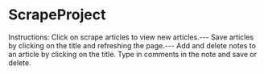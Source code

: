 # ScrapeProject
Instructions:
Click on scrape articles to view new articles.---
Save articles by clicking on the title and refreshing the page.---
Add and delete notes to an article by clicking on the title. Type in comments in the note and save or delete.

